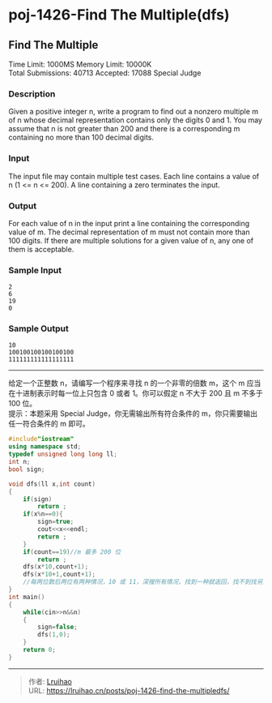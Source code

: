 # poj-1426-Find The Multiple(dfs)

## Find The Multiple
Time Limit: 1000MS		Memory Limit: 10000K  
Total Submissions: 40713		Accepted: 17088		Special Judge  

### Description
Given a positive integer n, write a program to find out a nonzero multiple m of n whose decimal representation contains only the digits 0 and 1. You may assume that n is not greater than 200 and there is a corresponding m containing no more than 100 decimal digits.

### Input
The input file may contain multiple test cases. Each line contains a value of n (1 <= n <= 200). A line containing a zero terminates the input.

### Output
For each value of n in the input print a line containing the corresponding value of m. The decimal representation of m must not contain more than 100 digits. If there are multiple solutions for a given value of n, any one of them is acceptable.

### Sample Input
    2
    6
    19
    0

### Sample Output
    10
    100100100100100100
    111111111111111111

---
给定一个正整数 n，请编写一个程序来寻找 n 的一个非零的倍数 m，这个 m 应当在十进制表示时每一位上只包含 0 或者 1。你可以假定 n 不大于 200 且 m 不多于 100 位。   
提示：本题采用 Special Judge，你无需输出所有符合条件的 m，你只需要输出任一符合条件的 m 即可。 
```cpp
#include"iostream"
using namespace std;
typedef unsigned long long ll;
int n;
bool sign;

void dfs(ll x,int count)
{
    if(sign)
        return ;
    if(x%n==0){
        sign=true;
        cout<<x<<endl;
        return ;
    }
    if(count==19)//m 最多 200 位
        return ;
    dfs(x*10,count+1);
    dfs(x*10+1,count+1);
    //每两位数后两位有两种情况，10 或 11，深搜所有情况，找到一种就返回，找不到找另外一颗子树
}
int main()
{
    while(cin>>n&&n)
    {
        sign=false;
        dfs(1,0);
    }
    return 0;
}
```

---

> 作者: [Lruihao](https://github.com/Lruihao)  
> URL: https://lruihao.cn/posts/poj-1426-find-the-multipledfs/  

